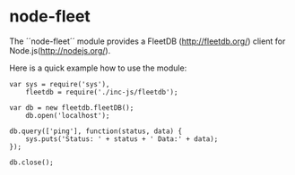 node-fleet
==========

The ´´node-fleet´´ module provides a FleetDB (http://fleetdb.org/) client for Node.js(http://nodejs.org/).

Here is a quick example how to use the module:

	var sys = require('sys'),
	    fleetdb = require('./inc-js/fleetdb');

	var db = new fleetdb.fleetDB();
	    db.open('localhost');

	db.query(['ping'], function(status, data) {
  		sys.puts('Status: ' + status + ' Data:' + data);
	});

	db.close();
